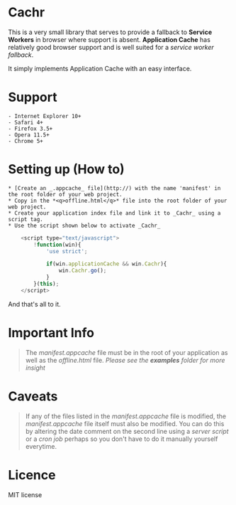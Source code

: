 # Cachr

This is a very small library that serves to provide a fallback to **Service Workers** in browser where support is absent. **Application Cache** has relatively good browser support and is well suited for a _service worker fallback_.

It simply implements Application Cache with an easy interface.

# Support
	- Internet Explorer 10+
	- Safari 4+
	- Firefox 3.5+
	- Opera 11.5+
	- Chrome 5+

# Setting up (How to)

	* [Create an _.appcache_ file](http://) with the name 'manifest' in the root folder of your web project.
	* Copy in the *<q>offline.html</q>* file into the root folder of your web project.
	* Create your application index file and link it to _Cachr_ using a script tag.
	* Use the script shown below to activate _Cachr_

```js
	<script type="text/javascript">
		!function(win){
			'use strict';

			if(win.applicationCache && win.Cachr){
				win.Cachr.go();
			}
		}(this);
	</script>
```

And that's all to it.

# Important Info

>The _manifest.appcache_ file must be in the root of your application as well as the _offline.html_ file. _Please see the <b>examples</b> folder for more insight_

# Caveats

>If any of the files listed in the _manifest.appcache_ file is modified, the _manifest.appcache_ file itself must also be modified. You can do this by altering the date comment on the second line using a _server script_ or a _cron job_ perhaps so you don't have to do it manually yourself everytime.

# Licence

MIT license